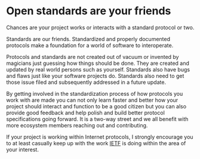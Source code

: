 # Open standards are your friends

Chances are your project works or interacts with a standard protocol or two.

Standards are our friends. Standardized and properly documented protocols make
a foundation for a world of software to interoperate.

Protocols and standards are not created out of vacuum or invented by magicians
just guessing how things should be done. They are created and updated by real
world persons such as yourself. Standards also have bugs and flaws just like
your software projects do. Standards also need to get those issue filed and
subsequently addressed in a future update.

By getting involved in the standardization process of how protocols you work
with are made you can not only learn faster and better how your project should
interact and function to be a good citizen but you can also provide good
feedback and help polish and build better protocol specifications going
forward. It is a two-way street and we all benefit with more ecosystem members
reaching out and contributing.

If your project is working within Internet protocols, I strongly encourage
you to at least casually keep up with the work [IETF](https://www.ietf.org) is
doing within the area of your interest.
